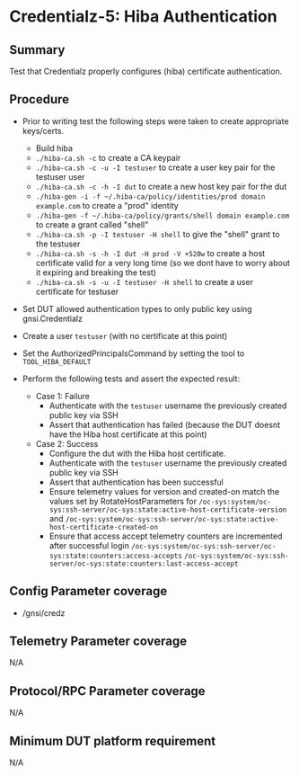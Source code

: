 # Credentialz-5: Hiba Authentication

## Summary

Test that Credentialz properly configures (hiba) certificate authentication.


## Procedure

* Prior to writing test the following steps were taken to create appropriate keys/certs.
  * Build hiba
  * `./hiba-ca.sh -c` to create a CA keypair
  * `./hiba-ca.sh -c -u -I testuser` to create a user key pair for the testuser user
  * `./hiba-ca.sh -c -h -I dut` to create a new host key pair for the dut
  * `./hiba-gen -i -f ~/.hiba-ca/policy/identities/prod domain example.com` to create a "prod" identity
  * `./hiba-gen -f ~/.hiba-ca/policy/grants/shell domain example.com` to create a grant called "shell"
  * `./hiba-ca.sh -p -I testuser -H shell` to give the "shell" grant to the testuser
  * `./hiba-ca.sh -s -h -I dut -H prod -V +520w` to create a host certificate valid for a very long time (so we dont have to worry about it expiring and breaking the test)
  * `./hiba-ca.sh -s -u -I testuser -H shell` to create a user certificate for testuser

* Set DUT allowed authentication types to only public key using gnsi.Credentialz
* Create a user `testuser` (with no certificate at this point)
* Set the AuthorizedPrincipalsCommand by setting the tool to `TOOL_HIBA_DEFAULT`

* Perform the following tests and assert the expected result:
    * Case 1: Failure
        * Authenticate with the `testuser` username the previously created public key via SSH
        * Assert that authentication has failed (because the DUT doesnt have the Hiba host certificate at this point)
    * Case 2: Success
        * Configure the dut with the Hiba host certificate.
        * Authenticate with the `testuser` username the previously created public key via SSH
        * Assert that authentication has been successful
        * Ensure telemetry values for version and created-on match the values set by
          RotateHostParameters for
          `/oc-sys:system/oc-sys:ssh-server/oc-sys:state:active-host-certificate-version`
          and
          `/oc-sys:system/oc-sys:ssh-server/oc-sys:state:active-host-certificate-created-on` 
        * Ensure that access accept telemetry counters are incremented after successful login
          `/oc-sys:system/oc-sys:ssh-server/oc-sys:state:counters:access-accepts`
          `/oc-sys:system/oc-sys:ssh-server/oc-sys:state:counters:last-access-accept`


## Config Parameter coverage

* /gnsi/credz


## Telemetry Parameter coverage

N/A


## Protocol/RPC Parameter coverage

N/A


## Minimum DUT platform requirement

N/A